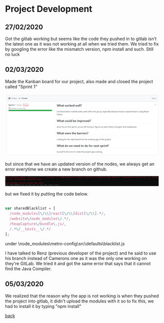 

# Project Development

## 27/02/2020

Got the gitlab working but seems like the code they pushed in to gitlab isn’t the latest one as it was not working at all when we tried them. We tried to fix by googling the error like the mismatch version, npm install and such. Still no luck

## 02/03/2020

Made the Kanban board for our project, also made and closed the project called "Sprint 1"

![sprint1](https://github.com/amorjk1/Project-1/blob/master/assets/images/development1.png?raw=true)

but since that we have an updated version of the nodes, we always get an error everytime we create a new branch on github.

![error](https://github.com/amorjk1/Project-1/blob/master/assets/images/development2.png?raw=true)

but we fixed it by putting the code below.

```js

var sharedBlacklist = [
  /node_modules[\/\\]react[\/\\]dist[\/\\].*/,
  /website\/node_modules\/.*/,
  /heapCapture\/bundle\.js/,
  /.*\/__tests__\/.*/
];
```

under \node_modules\metro-config\src\defaults\blacklist.js

I have talked to Renz (previous developer of the project) and he said to use his branch instead of Camerons one as it was the only one working on they're GitLab. We tried it and got the same error that says that it cannot find the Java Compiler.

## 05/03/2020

We realized that the reason why the app is not working is when they pushed the project into gitlab, it didn't upload the modules with it so to fix this, we had to install it by typing "npm install"

[back](./)
